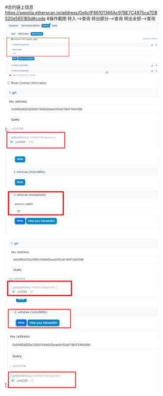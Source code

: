 #合约链上信息
https://sepolia.etherscan.io/address/0x6cfF86101366Ac97BE7C4975ca7DB520e5651B5d#code
#操作截图 转入——>查询  转出部分——>查询  转出全部——>查询
![image](https://github.com/DDLOVECC/upchaincamp/blob/main/W2-1/88.png)
![image](https://github.com/DDLOVECC/upchaincamp/blob/main/W2-1/99.png)
![image](https://github.com/DDLOVECC/upchaincamp/blob/main/W2-1/00.png)
![image](https://github.com/DDLOVECC/upchaincamp/blob/main/W2-1/01.png)
![image](https://github.com/DDLOVECC/upchaincamp/blob/main/W2-1/02.png)
![image](https://github.com/DDLOVECC/upchaincamp/blob/main/W2-1/03.png)
